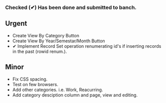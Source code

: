 
### Checked (&#10004;) Has been done and submitted to banch.
## Urgent
* Create View By Category Button
* Create View By Year/Semestar/Month Button
* &#10004; Implement Record Set operation renumerating id's if inserting records in the past (rowid renum.).

## Minor
* Fix CSS spacing.
* Test on few browsers.
* Add other categories. i.e. Work, Reacurring.
* Add category desciption column and page, view and editing.
